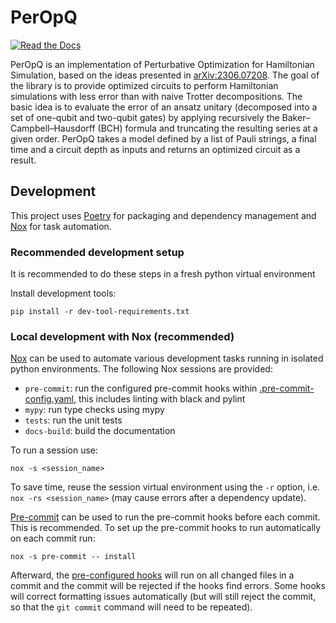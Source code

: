 # PerOpQ

[![Read the Docs](https://readthedocs.org/projects/peropq/badge/)](https://peropq.readthedocs.io/)

PerOpQ is an implementation of Perturbative Optimization for Hamiltonian Simulation, based on the ideas presented in [arXiv:2306.07208](https://arxiv.org/abs/2306.07208).
The goal of the library is to provide optimized circuits to perform Hamiltonian simulations with less error than with naive Trotter decompositions.
The basic idea is to evaluate the error of an ansatz unitary (decomposed into a set of one-qubit and two-qubit gates) by applying recursively
the Baker–Campbell–Hausdorff (BCH) formula and truncating the resulting series at a given order.
PerOpQ takes a model defined by a list of Pauli strings, a final time and a circuit depth as inputs and returns an optimized circuit as a result.

## Development

This project uses [Poetry](https://python-poetry.org/) for packaging and dependency management and
[Nox](https://nox.thea.codes/en/stable/) for task automation.

### Recommended development setup

It is recommended to do these steps in a fresh python virtual environment

Install development tools:

```shell
pip install -r dev-tool-requirements.txt
```

### Local development with Nox (recommended)

[Nox](https://nox.thea.codes/en/stable/) can be used to automate various development tasks running in isolated python environments.
The following Nox sessions are provided:

- `pre-commit`: run the configured pre-commit hooks within [.pre-commit-config.yaml](.pre-commit-config.yaml), this includes linting with black and pylint
- `mypy`: run type checks using mypy
- `tests`: run the unit tests
- `docs-build`: build the documentation

To run a session use:

```shell
nox -s <session_name>
```

To save time, reuse the session virtual environment using the `-r` option, i.e. `nox -rs <session_name>` (may cause errors after a dependency update).

[Pre-commit](https://pre-commit.com/) can be used to run the pre-commit hooks before each commit. This is recommended.
To set up the pre-commit hooks to run automatically on each commit run:

```shell
nox -s pre-commit -- install
```

Afterward, the [pre-configured hooks](.pre-commit-config.yaml) will run on all changed files in a commit and the commit will be
rejected if the hooks find errors. Some hooks will correct formatting issues automatically (but will still reject the commit, so that
the `git commit` command will need to be repeated).

<!-- github-only -->
